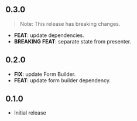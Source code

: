 ## 0.3.0

> Note: This release has breaking changes.

 - **FEAT**: update dependencies.
 - **BREAKING** **FEAT**: separate state from presenter.

## 0.2.0

 - **FIX**: update Form Builder.
 - **FEAT**: update form builder dependency.

## 0.1.0

* Initial release

